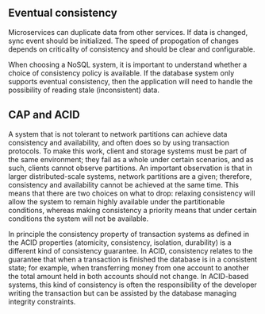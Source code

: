 ## Eventual consistency

Microservices can duplicate data from other services. If data is changed, sync event should be initialized. The speed of propogation of changes depends on criticality of consistency and should be clear and configurable.

When choosing a NoSQL system, it is important to understand whether a choice of consistency policy is
available. If the database system only supports eventual consistency, then the application will need to handle
the possibility of reading stale (inconsistent) data.

## CAP and ACID

A system that is not tolerant to network partitions can achieve data consistency and availability, and often does so by using transaction protocols. To make this work, client and storage systems must be part of the same environment; they fail as a whole under certain scenarios, and as such, clients cannot observe partitions. An important observation is that in larger distributed-scale systems, network partitions are a given; therefore, consistency and availability cannot be achieved at the same time. This means that there are two choices on what to drop: relaxing consistency will allow the system to remain highly available under the partitionable conditions, whereas making consistency a priority means that under certain conditions the system will not be available.

In principle the consistency property of transaction systems as defined in the ACID properties (atomicity, consistency, isolation, durability) is a different kind of consistency guarantee. In ACID, consistency relates to the guarantee that when a transaction is finished the database is in a consistent state; for example, when transferring money from one account to another the total amount held in both accounts should not change. In ACID-based systems, this kind of consistency is often the responsibility of the developer writing the transaction but can be assisted by the database managing integrity constraints.

